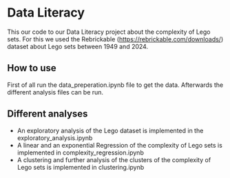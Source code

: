 # Data Literacy

This our code to our Data Literacy project about the complexity of Lego sets. For this we used the Rebrickable (https://rebrickable.com/downloads/) dataset about Lego sets between 1949 and 2024.

## How to use
First of all run the data_preperation.ipynb file to get the data. Afterwards the different analysis files can be run.

## Different analyses
* An exploratory analysis of the Lego dataset is implemented in the exploratory_analysis.ipynb
* A linear and an exponential Regression of the complexity of Lego sets is implemented in complexity_regression.ipynb
* A clustering and further analysis of the clusters of the complexity of Lego sets is implemented in clustering.ipynb
